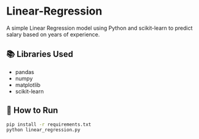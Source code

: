 # Linear-Regression

A simple Linear Regression model using Python and scikit-learn to predict salary based on years of experience.

## 📚 Libraries Used
- pandas
- numpy
- matplotlib
- scikit-learn

## 🚀 How to Run
```bash
pip install -r requirements.txt
python linear_regression.py
